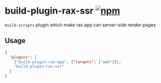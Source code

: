 # build-plugin-rax-ssr [![npm](https://img.shields.io/npm/v/build-plugin-rax-ssr.svg)](https://www.npmjs.com/package/build-plugin-rax-ssr)


`build-scripts` plugin which make rax app can server-side render pages

## Usage

```json
{
  "plugins": [
    ["build-plugin-rax-app", {"targets": ["web"]}],
    "build-plugin-rax-ssr"
  ]
}
```
